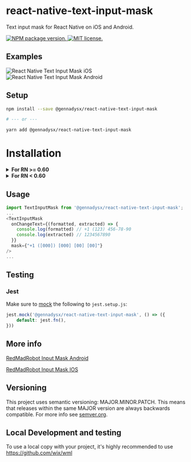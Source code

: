 # react-native-text-input-mask
Text input mask for React Native on iOS and Android.

<a href="https://www.npmjs.org/package/react-native-text-input-mask">
  <img src="https://badge.fury.io/js/react-native-text-input-mask.svg" alt="NPM package version." />
</a>
<a href="https://github.com/react-native-community/react-native-text-input-mask/blob/master/LICENSE">
  <img src="https://img.shields.io/badge/license-MIT-blue.svg" alt="MIT license." />
</a>

## Examples

![React Native Text Input Mask iOS](https://s3.amazonaws.com/react-native-text-input-mask/react-native-text-input-mask-ios.gif)
![React Native Text Input Mask Android](https://s3.amazonaws.com/react-native-text-input-mask/react-native-text-input-mask-android-updated.gif)

## Setup

```bash
npm install --save @gennadysx/react-native-text-input-mask

# --- or ---

yarn add @gennadysx/react-native-text-input-mask
```

# Installation

<details>
  <summary><b>For RN >= 0.60</b></summary>

#### iOS
1. Configure pods (static or dynamic linking)
<details>
  <summary>Static Library ( Podfile has no use_frameworks! ) </summary>
Add following lines to your target in `Podfile`. Linking is not required in React Native 0.60 and above.

```ruby
pod 'React-RCTText', :path => '../node_modules/react-native/Libraries/Text', :modular_headers => true
```
</details>
<details>
  <summary>Dynamic Framework ( Podfile has use_frameworks! ) </summary>
Add following lines to your target in `Podfile` if it doesnt exist. Linking is not required in React Native 0.60 and above.

```
use_frameworks!
```
</details>

2. Run `pod install` in the `ios` directory.

#### Android

No need to do anything.

</details>

<details><summary><b>For RN < 0.60</b></summary>

### WARNING! This is no longer officially supported, these instructions are out of date and may no longer work, we recommend upgrading to a newer version of React Native.

### Link
```bash
react-native link react-native-text-input-mask
```

**iOS only:** you have to drag and drop `InputMask.framework` to `Embedded Binaries` in General tab of Target

![](https://cdn-images-1.medium.com/max/2000/1*J0TPrRhkAKspVvv-JaZHjA.png)

### Manual installation

#### iOS

1. In XCode, in the project navigator, right click `Libraries` ➜ `Add Files to [your project's name]`
2. Go to `node_modules` ➜ `react-native-text-input-mask` and add `RNTextInputMask.xcodeproj`
3. In XCode, in the project navigator, select your project. Add `libRNTextInputMask.a` to your project's `Build Phases` ➜ `Link Binary With Libraries`
4. Run your project (`Cmd+R`)

#### Android

1. Open up `android/app/src/main/java/[...]/MainActivity.java`
  - Add `import com.RNTextInputMask.RNTextInputMaskPackage;` to the imports at the top of the file
  - Add `new RNTextInputMaskPackage()` to the list returned by the `getPackages()` method
2. Append the following lines to `android/settings.gradle`:
  	```
  	include ':react-native-text-input-mask'
  	project(':react-native-text-input-mask').projectDir = new File(rootProject.projectDir, 	'../node_modules/react-native-text-input-mask/android')
  	```
3. Insert the following lines inside the dependencies block in `android/app/build.gradle`:
  	```
      compile project(':react-native-text-input-mask')
  	```
</details>

## Usage

```javascript
import TextInputMask from '@gennadysx/react-native-text-input-mask';
...
<TextInputMask
  onChangeText={(formatted, extracted) => {
    console.log(formatted) // +1 (123) 456-78-90
    console.log(extracted) // 1234567890
  }}
  mask={"+1 ([000]) [000] [00] [00]"}
/>
...
```

## Testing

### Jest

Make sure to [mock](https://jestjs.io/docs/en/manual-mocks#mocking-node-modules) the following to `jest.setup.js`:
```javascript
jest.mock('@gennadysx/react-native-text-input-mask', () => ({
    default: jest.fn(),
}))
```

## More info

[RedMadRobot Input Mask Android](https://github.com/RedMadRobot/input-mask-android)

[RedMadRobot Input Mask IOS](https://github.com/RedMadRobot/input-mask-ios)

## Versioning

This project uses semantic versioning: MAJOR.MINOR.PATCH.
This means that releases within the same MAJOR version are always backwards compatible. For more info see [semver.org](http://semver.org/).

## Local Development and testing
To use a local copy with your project, it's highly recommended to use https://github.com/wix/wml
